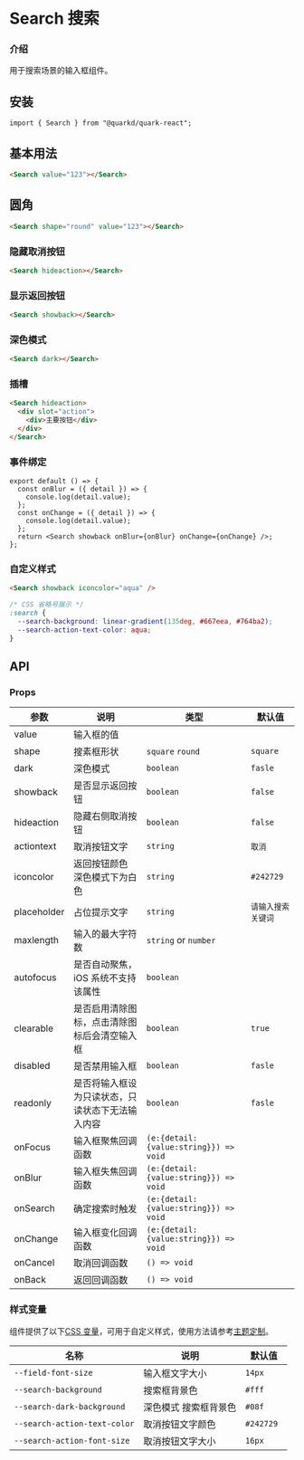 # Search 搜索

### 介绍

用于搜索场景的输入框组件。

## 安装

```tsx
import { Search } from "@quarkd/quark-react";
```

## 基本用法

```html
<Search value="123"></Search>
```

## 圆角

```html
<Search shape="round" value="123"></Search>
```

### 隐藏取消按钮

```html
<Search hideaction></Search>
```

### 显示返回按钮

```html
<Search showback></Search>
```

### 深色模式

```html
<Search dark></Search>
```

### 插槽

```html
<Search hideaction>
  <div slot="action">
    <div>主要按钮</div>
  </div>
</Search>
```

### 事件绑定

```tsx
export default () => {
  const onBlur = ({ detail }) => {
    console.log(detail.value);
  };
  const onChange = ({ detail }) => {
    console.log(detail.value);
  };
  return <Search showback onBlur={onBlur} onChange={onChange} />;
};
```

### 自定义样式

```html
<Search showback iconcolor="aqua" />
```

```css
/* CSS 省略号展示 */
:search {
  --search-background: linear-gradient(135deg, #667eea, #764ba2);
  --search-action-text-color: aqua;
}
```

## API

### Props

| 参数        | 说明                                             | 类型                                   | 默认值             |
| ----------- | ------------------------------------------------ | -------------------------------------- | ------------------ |
| value       | 输入框的值                                       |                                        |
| shape       | 搜素框形状                                       | `square` `round`                       | `square`           |
| dark        | 深色模式                                         | `boolean`                              | `fasle`            |
| showback    | 是否显示返回按钮                                 | `boolean`                              | `false`            |
| hideaction  | 隐藏右侧取消按钮                                 | `boolean`                              | `false`            |
| actiontext  | 取消按钮文字                                     | `string`                               | `取消`             |
| iconcolor   | 返回按钮颜色 深色模式下为白色                    | `string`                               | `#242729`          |
| placeholder | 占位提示文字                                     | `string`                               | `请输入搜索关键词` |
| maxlength   | 输入的最大字符数                                 | `string` or `number`                   |
| autofocus   | 是否自动聚焦，iOS 系统不支持该属性               | `boolean`                              |
| clearable   | 是否启用清除图标，点击清除图标后会清空输入框     | `boolean`                              | `true`             |
| disabled    | 是否禁用输入框                                   | `boolean`                              | `fasle`            |
| readonly    | 是否将输入框设为只读状态，只读状态下无法输入内容 | `boolean`                              | `fasle`            |
| onFocus     | 输入框聚焦回调函数                               | `(e:{detail:{value:string}}) => void ` |                    |
| onBlur      | 输入框失焦回调函数                               | `(e:{detail:{value:string}}) => void ` |                    |
| onSearch    | 确定搜索时触发                                   | `(e:{detail:{value:string}}) => void ` |                    |
| onChange    | 输入框变化回调函数                               | `(e:{detail:{value:string}}) => void ` |                    |
| onCancel    | 取消回调函数                                     | `() => void `                          |                    |
| onBack      | 返回回调函数                                     | `() => void `                          |                    |

### 样式变量

组件提供了以下[CSS 变量](https://developer.mozilla.org/zh-CN/docs/Web/CSS/Using_CSS_custom_properties)，可用于自定义样式，使用方法请参考[主题定制](#/zh-CN/guide/theme)。

| 名称                         | 说明                  | 默认值     |
| ---------------------------- | --------------------- | ---------- |
| `--field-font-size`          | 输入框文字大小        | `14px`     |
| `--search-background`        | 搜索框背景色          | `#fff`     |
| `--search-dark-background`   | 深色模式 搜索框背景色 | `#08f`     |
| `--search-action-text-color` | 取消按钮文字颜色      | `#242729 ` |
| `--search-action-font-size`  | 取消按钮文字大小      | `16px `    |

